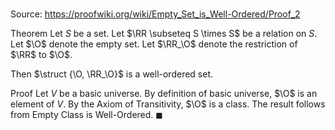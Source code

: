 # 

Source: https://proofwiki.org/wiki/Empty_Set_is_Well-Ordered/Proof_2

Theorem
Let $S$ be a set.
Let $\RR \subseteq S \times S$ be a relation on $S$.
Let $\O$ denote the empty set.
Let $\RR_\O$ denote the restriction of $\RR$ to $\O$.

Then $\struct {\O, \RR_\O}$ is a well-ordered set.


Proof
Let $V$ be a basic universe.
By definition of basic universe, $\O$ is an element of $V$.
By the Axiom of Transitivity, $\O$ is a class.
The result follows from Empty Class is Well-Ordered.
$\blacksquare$





